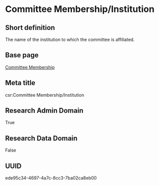 # Committee Membership/Institution
## Short definition
The name of the institution to which the committee is affiliated.
## Base page
[Committee Membership](https://github.com/EuroCRIS/CASRAI-Dictionairies/blob/main/Objects/Committee%20Membership.md)
## Meta title
csr:Committee Membership/Institution
## Research Admin Domain
True
## Research Data Domain
False
## UUID
ede95c34-4697-4a7c-8cc3-7ba02ca8eb00
